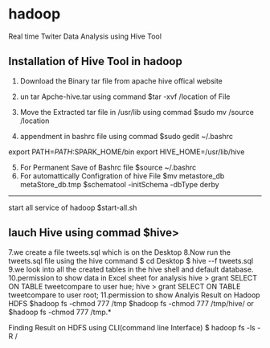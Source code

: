 # hadoop
Real time Twiter Data Analysis using Hive Tool

Installation of Hive Tool in hadoop
------------------------------------------------------------------------------
1. Download the Binary tar file from apache hive offical website
2. un tar Apche-hive.tar using command
   $tar -xvf /location of File
3. Move the Extracted tar file in /usr/lib using commad
  $sudo mv /source /location

4. appendment in bashrc file using commad
  $sudo gedit ~/.bashrc

  export PATH=$PATH:$SPARK_HOME/bin
  export HIVE_HOME=/usr/lib/hive

5. For Permanent Save of Bashrc file 
  $source ~/.bashrc
6. For automattically Configration of hive File
  $mv metastore_db metaStore_db.tmp
  $schematool -initSchema -dbType derby 
 -----------------------------------------------------------------------------
 start all service of hadoop 
 $start-all.sh
 
 lauch Hive using commad
 $hive> 
 ------------------------------------------------------------------
7.we create a file tweets.sql which is on the Desktop
8.Now run the tweets.sql file using the hive command 
  $ cd Desktop
  $ hive --f tweets.sql
9.we look into all the created tables in the hive shell and default database.
10.permission to show data in Excel sheet for analysis 
hive > grant SELECT ON TABLE tweetcompare to user hue;
hive > grant SELECT ON TABLE tweetcompare to user root;
11.permission to show Analyis Result on Hadoop HDFS
$hadoop fs -chmod 777 /tmp
$hadoop fs -chmod 777 /tmp/hive/
or
$hadoop fs -chmod 777 /tmp.*

Finding Result on HDFS using CLI(command line Interface)
$ hadoop fs -ls -R /
